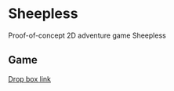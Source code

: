 # Sheepless
Proof-of-concept 2D adventure game Sheepless

## Game
[Drop box link](https://www.dropbox.com/sh/cxt3qhd85d9u2ez/AADS6LLwYhxoHv4gz6VF2zv5a?dl=0)
